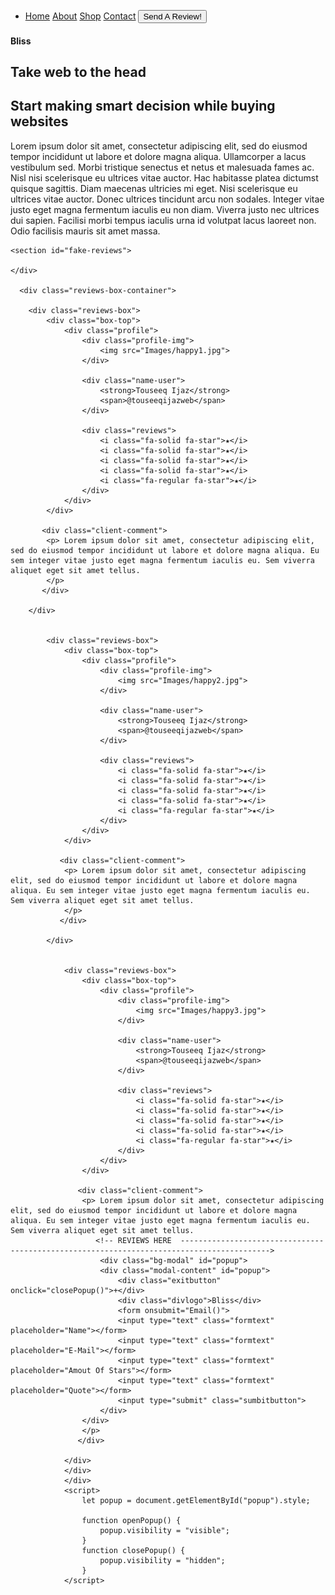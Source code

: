 <!DOCTYPE html>
<html lang="en">
<head>
    <meta charset="UTF-8">
    <meta name="viewport" content="width=device-width, initial-scale=1.0">
    <link rel="stylesheet" href="style.css">
    <title>Bliss</title>

</head>
<body>
    <nav>
        <ul class="navitems">
            <li class="navitems">
                <a href="#" class="navitems">Home</a>
                <a href="#" class="navitems">About</a>
                <a href="#" class="navitems">Shop</a>
                <a href="#" class="navitems">Contact</a>
                <button class="sendareview" onclick="openPopup()">Send A Review!</button>
            </li>
        </ul>
        <h4 class="logo">Bliss</h4>
    </nav>
    <section class="homesection">
        <h1 class="homeh1">Take web to the head</h1>
        <h2 class="homeh2">Start making smart decision while buying websites</h2>
        <p class="homepa">Lorem ipsum dolor sit amet, consectetur adipiscing elit, sed do eiusmod tempor incididunt ut labore et dolore magna aliqua. Ullamcorper a lacus vestibulum sed. Morbi tristique senectus et netus et malesuada fames ac. Nisl nisi scelerisque eu ultrices vitae auctor. Hac habitasse platea dictumst quisque sagittis. Diam maecenas ultricies mi eget. Nisi scelerisque eu ultrices vitae auctor. Donec ultrices tincidunt arcu non sodales. Integer vitae justo eget magna fermentum iaculis eu non diam. Viverra justo nec ultrices dui sapien. Facilisi morbi tempus iaculis urna id volutpat lacus laoreet non. Odio facilisis mauris sit amet massa.</p>
    </section>
    <!-- REVIEWS HERE  ------------------------------------------------------------------------------------------>
    
    <section id="fake-reviews">
        
    </div>
    
      <div class="reviews-box-container">

        <div class="reviews-box">
            <div class="box-top">
                <div class="profile">
                    <div class="profile-img">
                        <img src="Images/happy1.jpg">
                    </div>

                    <div class="name-user">
                        <strong>Touseeq Ijaz</strong>
                        <span>@touseeqijazweb</span>
                    </div>
                    
                    <div class="reviews">
                        <i class="fa-solid fa-star">★</i>
                        <i class="fa-solid fa-star">★</i>
                        <i class="fa-solid fa-star">★</i>
                        <i class="fa-solid fa-star">★</i>
                        <i class="fa-regular fa-star">★</i>
                    </div>
                </div>
            </div>

           <div class="client-comment">
            <p> Lorem ipsum dolor sit amet, consectetur adipiscing elit, sed do eiusmod tempor incididunt ut labore et dolore magna aliqua. Eu sem integer vitae justo eget magna fermentum iaculis eu. Sem viverra aliquet eget sit amet tellus.
            </p>
           </div>

        </div>


            <div class="reviews-box">
                <div class="box-top">
                    <div class="profile">
                        <div class="profile-img">
                            <img src="Images/happy2.jpg">
                        </div>
    
                        <div class="name-user">
                            <strong>Touseeq Ijaz</strong>
                            <span>@touseeqijazweb</span>
                        </div>
                        
                        <div class="reviews">
                            <i class="fa-solid fa-star">★</i>
                            <i class="fa-solid fa-star">★</i>
                            <i class="fa-solid fa-star">★</i>
                            <i class="fa-solid fa-star">★</i>
                            <i class="fa-regular fa-star">★</i>
                        </div>
                    </div>
                </div>
    
               <div class="client-comment">
                <p> Lorem ipsum dolor sit amet, consectetur adipiscing elit, sed do eiusmod tempor incididunt ut labore et dolore magna aliqua. Eu sem integer vitae justo eget magna fermentum iaculis eu. Sem viverra aliquet eget sit amet tellus.
                </p>
               </div>
    
            </div>


                <div class="reviews-box">
                    <div class="box-top">
                        <div class="profile">
                            <div class="profile-img">
                                <img src="Images/happy3.jpg">
                            </div>
        
                            <div class="name-user">
                                <strong>Touseeq Ijaz</strong>
                                <span>@touseeqijazweb</span>
                            </div>
                            
                            <div class="reviews">
                                <i class="fa-solid fa-star">★</i>
                                <i class="fa-solid fa-star">★</i>
                                <i class="fa-solid fa-star">★</i>
                                <i class="fa-solid fa-star">★</i>
                                <i class="fa-regular fa-star">★</i>
                            </div>
                        </div>
                    </div>
        
                   <div class="client-comment">
                    <p> Lorem ipsum dolor sit amet, consectetur adipiscing elit, sed do eiusmod tempor incididunt ut labore et dolore magna aliqua. Eu sem integer vitae justo eget magna fermentum iaculis eu. Sem viverra aliquet eget sit amet tellus.
                       <!-- REVIEWS HERE  ------------------------------------------------------------------------------------------>
                        <div class="bg-modal" id="popup">
                        <div class="modal-content" id="popup">
                            <div class="exitbutton" onclick="closePopup()">+</div>
                            <div class="divlogo">Bliss</div>
                            <form onsubmit="Email()">
                            <input type="text" class="formtext" placeholder="Name"></form>
                            <input type="text" class="formtext" placeholder="E-Mail"></form>
                            <input type="text" class="formtext" placeholder="Amout Of Stars"></form>
                            <input type="text" class="formtext" placeholder="Quote"></form>
                            <input type="submit" class="sumbitbutton">
                        </div>
                    </div>
                    </p>
                   </div>
        
                </div>
                </div>
                </div>
                <script>
                    let popup = document.getElementById("popup").style;
            
                    function openPopup() {
                        popup.visibility = "visible";
                    }
                    function closePopup() {
                        popup.visibility = "hidden";
                    }
                </script>
</section>
